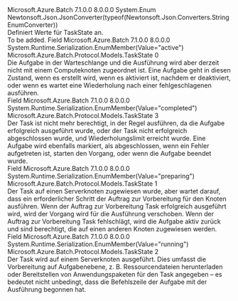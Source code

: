 <Type Name="TaskState" FullName="Microsoft.Azure.Batch.Protocol.Models.TaskState">
  <TypeSignature Language="C#" Value="public enum TaskState" />
  <TypeSignature Language="ILAsm" Value=".class public auto ansi sealed TaskState extends System.Enum" />
  <TypeSignature Language="DocId" Value="T:Microsoft.Azure.Batch.Protocol.Models.TaskState" />
  <TypeSignature Language="VB.NET" Value="Public Enum TaskState" />
  <TypeSignature Language="F#" Value="type TaskState = " />
  <AssemblyInfo>
    <AssemblyName>Microsoft.Azure.Batch</AssemblyName>
    <AssemblyVersion>7.1.0.0</AssemblyVersion>
    <AssemblyVersion>8.0.0.0</AssemblyVersion>
  </AssemblyInfo>
  <Base>
    <BaseTypeName>System.Enum</BaseTypeName>
  </Base>
  <Attributes>
    <Attribute>
      <AttributeName>Newtonsoft.Json.JsonConverter(typeof(Newtonsoft.Json.Converters.StringEnumConverter))</AttributeName>
    </Attribute>
  </Attributes>
  <Docs>
    <summary>
            Definiert Werte für TaskState an.
            </summary>
    <remarks>To be added.</remarks>
  </Docs>
  <Members>
    <Member MemberName="Active">
      <MemberSignature Language="C#" Value="Active" />
      <MemberSignature Language="ILAsm" Value=".field public static literal valuetype Microsoft.Azure.Batch.Protocol.Models.TaskState Active = int32(0)" />
      <MemberSignature Language="DocId" Value="F:Microsoft.Azure.Batch.Protocol.Models.TaskState.Active" />
      <MemberSignature Language="VB.NET" Value="Active" />
      <MemberSignature Language="F#" Value="Active = 0" Usage="Microsoft.Azure.Batch.Protocol.Models.TaskState.Active" />
      <MemberType>Field</MemberType>
      <AssemblyInfo>
        <AssemblyName>Microsoft.Azure.Batch</AssemblyName>
        <AssemblyVersion>7.1.0.0</AssemblyVersion>
        <AssemblyVersion>8.0.0.0</AssemblyVersion>
      </AssemblyInfo>
      <Attributes>
        <Attribute>
          <AttributeName>System.Runtime.Serialization.EnumMember(Value="active")</AttributeName>
        </Attribute>
      </Attributes>
      <ReturnValue>
        <ReturnType>Microsoft.Azure.Batch.Protocol.Models.TaskState</ReturnType>
      </ReturnValue>
      <MemberValue>0</MemberValue>
      <Docs>
        <summary>
            Die Aufgabe in der Warteschlange und die Ausführung wird aber derzeit nicht mit einem Computeknoten zugeordnet ist. Eine Aufgabe geht in diesen Zustand, wenn es erstellt wird, wenn es aktiviert ist, nachdem er deaktiviert, oder wenn es wartet eine Wiederholung nach einer fehlgeschlagenen ausführen.
            </summary>
      </Docs>
    </Member>
    <Member MemberName="Completed">
      <MemberSignature Language="C#" Value="Completed" />
      <MemberSignature Language="ILAsm" Value=".field public static literal valuetype Microsoft.Azure.Batch.Protocol.Models.TaskState Completed = int32(3)" />
      <MemberSignature Language="DocId" Value="F:Microsoft.Azure.Batch.Protocol.Models.TaskState.Completed" />
      <MemberSignature Language="VB.NET" Value="Completed" />
      <MemberSignature Language="F#" Value="Completed = 3" Usage="Microsoft.Azure.Batch.Protocol.Models.TaskState.Completed" />
      <MemberType>Field</MemberType>
      <AssemblyInfo>
        <AssemblyName>Microsoft.Azure.Batch</AssemblyName>
        <AssemblyVersion>7.1.0.0</AssemblyVersion>
        <AssemblyVersion>8.0.0.0</AssemblyVersion>
      </AssemblyInfo>
      <Attributes>
        <Attribute>
          <AttributeName>System.Runtime.Serialization.EnumMember(Value="completed")</AttributeName>
        </Attribute>
      </Attributes>
      <ReturnValue>
        <ReturnType>Microsoft.Azure.Batch.Protocol.Models.TaskState</ReturnType>
      </ReturnValue>
      <MemberValue>3</MemberValue>
      <Docs>
        <summary>
            Der Task ist nicht mehr berechtigt, in der Regel ausführen, da die Aufgabe erfolgreich ausgeführt wurde, oder der Task nicht erfolgreich abgeschlossen wurde, und Wiederholungslimit erreicht wurde. Eine Aufgabe wird ebenfalls markiert, als abgeschlossen, wenn ein Fehler aufgetreten ist, starten den Vorgang, oder wenn die Aufgabe beendet wurde.
            </summary>
      </Docs>
    </Member>
    <Member MemberName="Preparing">
      <MemberSignature Language="C#" Value="Preparing" />
      <MemberSignature Language="ILAsm" Value=".field public static literal valuetype Microsoft.Azure.Batch.Protocol.Models.TaskState Preparing = int32(1)" />
      <MemberSignature Language="DocId" Value="F:Microsoft.Azure.Batch.Protocol.Models.TaskState.Preparing" />
      <MemberSignature Language="VB.NET" Value="Preparing" />
      <MemberSignature Language="F#" Value="Preparing = 1" Usage="Microsoft.Azure.Batch.Protocol.Models.TaskState.Preparing" />
      <MemberType>Field</MemberType>
      <AssemblyInfo>
        <AssemblyName>Microsoft.Azure.Batch</AssemblyName>
        <AssemblyVersion>7.1.0.0</AssemblyVersion>
        <AssemblyVersion>8.0.0.0</AssemblyVersion>
      </AssemblyInfo>
      <Attributes>
        <Attribute>
          <AttributeName>System.Runtime.Serialization.EnumMember(Value="preparing")</AttributeName>
        </Attribute>
      </Attributes>
      <ReturnValue>
        <ReturnType>Microsoft.Azure.Batch.Protocol.Models.TaskState</ReturnType>
      </ReturnValue>
      <MemberValue>1</MemberValue>
      <Docs>
        <summary>
            Der Task auf einen Serverknoten zugewiesen wurde, aber wartet darauf, dass ein erforderlicher Schritt der Auftrag zur Vorbereitung für den Knoten ausführen. Wenn der Auftrag zur Vorbereitung Task erfolgreich ausgeführt wird, wird der Vorgang wird für die Ausführung verschoben. Wenn der Auftrag zur Vorbereitung Task fehlschlägt, wird die Aufgabe aktiv zurück und sind berechtigt, die auf einen anderen Knoten zugewiesen werden.
            </summary>
      </Docs>
    </Member>
    <Member MemberName="Running">
      <MemberSignature Language="C#" Value="Running" />
      <MemberSignature Language="ILAsm" Value=".field public static literal valuetype Microsoft.Azure.Batch.Protocol.Models.TaskState Running = int32(2)" />
      <MemberSignature Language="DocId" Value="F:Microsoft.Azure.Batch.Protocol.Models.TaskState.Running" />
      <MemberSignature Language="VB.NET" Value="Running" />
      <MemberSignature Language="F#" Value="Running = 2" Usage="Microsoft.Azure.Batch.Protocol.Models.TaskState.Running" />
      <MemberType>Field</MemberType>
      <AssemblyInfo>
        <AssemblyName>Microsoft.Azure.Batch</AssemblyName>
        <AssemblyVersion>7.1.0.0</AssemblyVersion>
        <AssemblyVersion>8.0.0.0</AssemblyVersion>
      </AssemblyInfo>
      <Attributes>
        <Attribute>
          <AttributeName>System.Runtime.Serialization.EnumMember(Value="running")</AttributeName>
        </Attribute>
      </Attributes>
      <ReturnValue>
        <ReturnType>Microsoft.Azure.Batch.Protocol.Models.TaskState</ReturnType>
      </ReturnValue>
      <MemberValue>2</MemberValue>
      <Docs>
        <summary>
            Der Task wird auf einem Serverknoten ausgeführt. Dies umfasst die Vorbereitung auf Aufgabenebene, z. B. Ressourcendateien herunterladen oder Bereitstellen von Anwendungspaketen für den Task angegeben – es bedeutet nicht unbedingt, dass die Befehlszeile der Aufgabe mit der Ausführung begonnen hat.
            </summary>
      </Docs>
    </Member>
  </Members>
</Type>